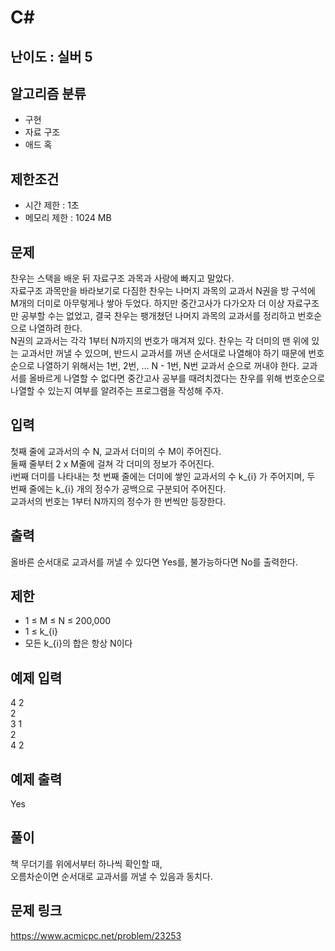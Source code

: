 # C#

## 난이도 : 실버 5

## 알고리즘 분류
  - 구현
  - 자료 구조
  - 애드 혹

## 제한조건
  - 시간 제한 : 1초
  - 메모리 제한 : 1024 MB

## 문제
찬우는 스택을 배운 뒤 자료구조 과목과 사랑에 빠지고 말았다.<br/>
자료구조 과목만을 바라보기로 다짐한 찬우는 나머지 과목의 교과서 N권을 방 구석에 M개의 더미로 아무렇게나 쌓아 두었다. 하지만 중간고사가 다가오자 더 이상 자료구조만 공부할 수는 없었고, 결국 찬우는 팽개쳤던 나머지 과목의 교과서를 정리하고 번호순으로 나열하려 한다.<br/>
N권의 교과서는 각각 1부터 N까지의 번호가 매겨져 있다. 찬우는 각 더미의 맨 위에 있는 교과서만 꺼낼 수 있으며, 반드시 교과서를 꺼낸 순서대로 나열해야 하기 때문에 번호순으로 나열하기 위해서는 1번, 2번, … N - 1번, N번 교과서 순으로 꺼내야 한다. 교과서를 올바르게 나열할 수 없다면 중간고사 공부를 때려치겠다는 찬우를 위해 번호순으로 나열할 수 있는지 여부를 알려주는 프로그램을 작성해 주자.<br/>

## 입력
첫째 줄에 교과서의 수 N, 교과서 더미의 수 M이 주어진다.<br/>
둘째 줄부터 2 x M줄에 걸쳐 각 더미의 정보가 주어진다.<br/>
i번째 더미를 나타내는 첫 번째 줄에는 더미에 쌓인 교과서의 수 k_{i} 가 주어지며, 두 번째 줄에는 k_{i} 개의 정수가 공백으로 구분되어 주어진다.<br/>
교과서의 번호는 1부터 N까지의 정수가 한 번씩만 등장한다.<br/>

## 출력
올바른 순서대로 교과서를 꺼낼 수 있다면 Yes를, 불가능하다면 No를 출력한다.<br/>

## 제한
  - 1 ≤ M ≤ N ≤ 200,000
  - 1 ≤ k_{i} 
  - 모든 k_{i}의 합은 항상 N이다

## 예제 입력
4 2<br/>
2<br/>
3 1<br/>
2<br/>
4 2<br/>

## 예제 출력
Yes<br/>

## 풀이
책 무더기를 위에서부터 하나씩 확인할 때,<br/>
오름차순이면 순서대로 교과서를 꺼낼 수 있음과 동치다.<br/>


## 문제 링크
https://www.acmicpc.net/problem/23253
